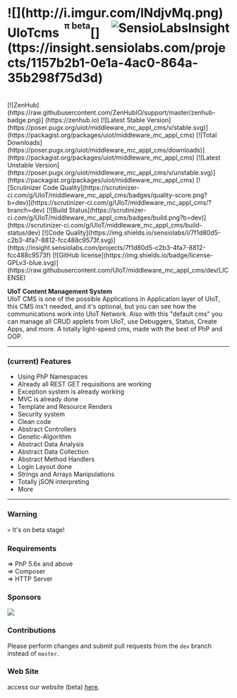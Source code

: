<h1>![](http://i.imgur.com/lNdjvMq.png) UIoTcms <sup><sup>&nbsp;π beta</sup></sup>[<img alt="SensioLabsInsight" src="https://insight.sensiolabs.com/projects/7f1d80d5-c2b3-4fa7-8812-fcc488c9573f/big.png" align="right">](ttps://insight.sensiolabs.com/projects/1157b2b1-0e1a-4ac0-864a-35b298f75d3d)<sub><sub><sup></h1></sup></sub></sub>
<br>
[![ZenHub] (https://raw.githubusercontent.com/ZenHubIO/support/master/zenhub-badge.png)] (https://zenhub.io)
[![Latest Stable Version](https://poser.pugx.org/uiot/middleware_mc_appl_cms/v/stable.svg)](https://packagist.org/packages/uiot/middleware_mc_appl_cms) [![Total Downloads](https://poser.pugx.org/uiot/middleware_mc_appl_cms/downloads)](https://packagist.org/packages/uiot/middleware_mc_appl_cms) [![Latest Unstable Version](https://poser.pugx.org/uiot/middleware_mc_appl_cms/v/unstable.svg)](https://packagist.org/packages/uiot/middleware_mc_appl_cms) [![Scrutinizer Code Quality](https://scrutinizer-ci.com/g/UIoT/middleware_mc_appl_cms/badges/quality-score.png?b=dev)](https://scrutinizer-ci.com/g/UIoT/middleware_mc_appl_cms/?branch=dev) [![Build Status](https://scrutinizer-ci.com/g/UIoT/middleware_mc_appl_cms/badges/build.png?b=dev)](https://scrutinizer-ci.com/g/UIoT/middleware_mc_appl_cms/build-status/dev) [![Code Quality](https://img.shields.io/sensiolabs/i/7f1d80d5-c2b3-4fa7-8812-fcc488c9573f.svg)](https://insight.sensiolabs.com/projects/7f1d80d5-c2b3-4fa7-8812-fcc488c9573f) [![GitHub license](https://img.shields.io/badge/license-GPLv3-blue.svg)](https://raw.githubusercontent.com/UIoT/middleware_mc_appl_cms/dev/LICENSE)

<b>UIoT Content Management System</b><br>
UIoT CMS is one of the possible Applications in Application layer of UIoT, this CMS ins't needed, and it's optional, but you can see how the communications work into UIoT Network. Also with this "default cms" you can manage all CRUD applets from UIoT, use Debuggers, Status, Create Apps, and more. A totally light-speed cms, made with the best of PhP and OOP.

----------------------------------------------------

### (current) Features

- Using PhP Namespaces
- Already all REST GET requisitions are working
- Exception system is already working
- MVC is already done
- Template and Resource Renders
- Security system
- Clean code
- Abstract Controllers
- Genetic-Algorithm
- Abstract Data Analysis
- Abstract Data Collection
- Abstract Method Handlers
- Login Layout done
- Strings and Arrays Manipulations
- Totally jSON interpreting
- More

----------------------------------------------------

### Warning

💀 It's on beta stage!

### Requirements

 &#8658; PhP 5.6x and above<br/>
 &#8658; Composer<br/>
 &#8658; HTTP Server<br/>

### Sponsors

[![](http://i.imgur.com/NKwQKqX.png)](http://uiotweb.azurewebsites.net/)

### Contributions

Please perform changes and submit pull requests from the ``dev`` branch instead of ``master``.

### Web Site

access our website (beta) [here](https://uiot.org/).
